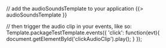 

// add the audioSoundsTemplate to your application
    {{> audioSoundsTemplate }}


// then trigger the audio clip in your events, like so:
    Template.packageTestTemplate.events({
        'click': function(evt){
            document.getElementById('clickAudioClip').play();
        }
    });

